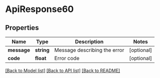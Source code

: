 # ApiResponse60

## Properties
Name | Type | Description | Notes
------------ | ------------- | ------------- | -------------
**message** | **string** | Message describing the error | [optional] 
**code** | **float** | Error code | [optional] 

[[Back to Model list]](../README.md#documentation-for-models) [[Back to API list]](../README.md#documentation-for-api-endpoints) [[Back to README]](../README.md)


